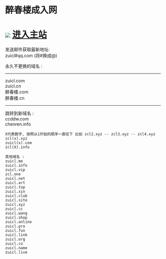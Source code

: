 
<h1>醉春楼成入网</h1>
<h1>
<img src="https://cdn.lmccc.com/ico/zcl.ico">
<a href="https://www.ccddw.com/?adref=github_com"> 进入主站 </a></h1>

发送邮件获取最新地址:<br>
zuicl#qq.com (将#换成@)

永久不更换的域名 : <br>
<hr />

zuicl.com  <br>
zuicl.cn  <br>
醉春楼.com  <br>
醉春楼.cn  <br>
<hr />

跳转到新域名 : <br>
ccddw.com  <br>
chenren.info  <br>
	
	X代表数字, 按照从1开始的顺序一直往下 比如 zcl2.xyz -- zcl3.xyz -- zcl4.xyz
	zcl(x).xyz
	zuicl(x).com
	zcl(X).info 
	 
	其他域名 : 
	zuicl.me
	zuicl.info
	zuicl.vip
	zcl.one
	zuicl.net
	zuicl.art
	zuicl.top
	zuicl.xin
	zuicl.club
	zuicl.site
	zuicl.xyz
	zuicl.cc
	zuicl.wang
	zuicl.shop
	zuicl.online
	zuicl.pro
	zuicl.fun
	zuicl.link
	zuicl.org
	zuicl.co
	zuicl.name
	zuicl.live
	

